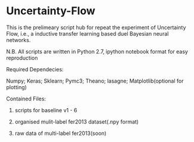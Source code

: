 # Uncertainty-Flow

This is the prelimeary script hub for repeat the experiment of Uncertainty Flow, i.e., a inductive transfer learning based duel Bayesian neural networks.

N.B. All scripts are written in Python 2.7, ipython notebook format for easy reproduction

Required Dependecies:

Numpy; Keras; Sklearn; Pymc3; Theano; lasagne; Matplotlib(optional for plotting)

Contained Files:

1. scripts for baseline v1 - 6

2. organised mulit-label fer2013 dataset(.npy format)

3. raw data of multi-label fer2013(soon)
